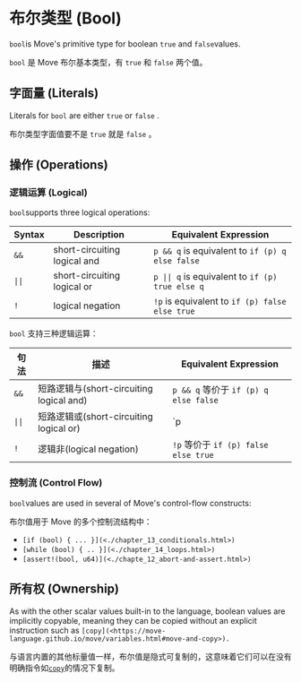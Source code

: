 # 布尔类型 (Bool)

`bool`is Move's primitive type for boolean `true` and `false`values.

`bool` 是 Move 布尔基本类型，有 `true` 和 `false` 两个值。

## 字面量 (Literals)

Literals for `bool` are either `true` or `false` .

布尔类型字面值要不是 `true` 就是 `false` 。

## 操作 (Operations)

### 逻辑运算 (Logical)

`bool`supports three logical operations:

| Syntax                    | Description                  | Equivalent Expression                                               |
| ------------------------- | ---------------------------- | ------------------------------------------------------------------- |
| `&&`                      | short-circuiting logical and | `p && q` is equivalent to `if (p) q else false`                     |
| <code>&vert;&vert;</code> | short-circuiting logical or  | <code>p &vert;&vert; q</code> is equivalent to `if (p) true else q` |
| `!`                       | logical negation             | `!p` is equivalent to `if (p) false else true`                      |


`bool` 支持三种逻辑运算：

| 句法 | 描述                  | Equivalent Expression                           |
| ------ | ---------------------------- | ----------------------------------------------- |
| `&&`   | 短路逻辑与(short-circuiting logical and) | `p && q` 等价于 `if (p) q else false` |
| <code>&vert;&vert;</code>   | 短路逻辑或(short-circuiting logical or)  | `p || q` 等价于 `if (p) true else q`  |
| `!`    | 逻辑非(logical negation)            | `!p` 等价于 `if (p) false else true`  |


### 控制流 (Control Flow)

`bool`values are used in several of Move's control-flow constructs:

布尔值用于 Move 的多个控制流结构中：

- `[if (bool) { ... }](<./chapter_13_conditionals.html>)`
- `[while (bool) { .. }](<./chapter_14_loops.html>)`
- `[assert!(bool, u64)](<./chapte_12_abort-and-assert.html>)`

## 所有权 (Ownership)

As with the other scalar values built-in to the language, boolean values are implicitly copyable, meaning they can be copied without an explicit instruction such as `[copy](<https://move-language.github.io/move/variables.html#move-and-copy>).`

与语言内置的其他标量值一样，布尔值是隐式可复制的，这意味着它们可以在没有明确指令如[`copy`](./chapter_10_variables.md#move-and-copy)的情况下复制。